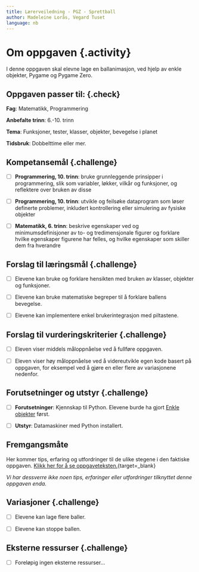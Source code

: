 ```yaml
---
title: Lærerveiledning - PGZ - Sprettball
author: Madeleine Lorås, Vegard Tuset
language: nb
---
```



# Om oppgaven {.activity}

I denne oppgaven skal elevne lage en ballanimasjon, ved hjelp av enkle objekter,
Pygame og Pygame Zero.

## Oppgaven passer til: {.check}

__Fag__: Matematikk, Programmering

__Anbefalte trinn__: 6.-10. trinn

__Tema__: Funksjoner, tester, klasser, objekter, bevegelse i planet

__Tidsbruk__: Dobbelttime eller mer.

## Kompetansemål {.challenge}

- [ ] __Programmering, 10. trinn__: bruke grunnleggende prinsipper i
  programmering, slik som variabler, løkker, vilkår og funksjoner, og reflektere
   over bruken av disse

- [ ] __Programmering, 10. trinn__: utvikle og feilsøke dataprogram som løser
  definerte problemer, inkludert kontrollering eller simulering av fysiske
  objekter

- [ ] __Matematikk, 6. trinn__: beskrive egenskaper ved og minimumsdefinisjoner
  av to- og tredimensjonale figurer og forklare hvilke egenskaper figurene har
  felles, og hvilke egenskaper som skiller dem fra hverandre

## Forslag til læringsmål {.challenge}

- [ ] Elevene kan bruke og forklare hensikten med bruken av klasser, objekter og
  funksjoner.

- [ ] Elevene kan bruke matematiske begreper til å forklare ballens bevegelse.

- [ ] Elevene kan implementere enkel brukerintegrasjon med piltastene.

## Forslag til vurderingskriterier {.challenge}

- [ ] Eleven viser middels måloppnåelse ved å fullføre oppgaven.

- [ ] Eleven viser høy måloppnåelse ved å videreutvikle egen kode basert på
  oppgaven, for eksempel ved å gjøre en eller flere av variasjonene nedenfor.

## Forutsetninger og utstyr {.challenge}

- [ ] __Forutsetninger__: Kjennskap til Python. Elevene burde ha gjort [Enkle
  objekter](../enkle_objekter/enkle_objekter.html) først.

- [ ] __Utstyr__: Datamaskiner med Python installert.

## Fremgangsmåte

Her kommer tips, erfaring og utfordringer til de ulike stegene i den faktiske
oppgaven. [Klikk her for å se
oppgaveteksten.](../sprettball/sprettball.html){target=_blank}

_Vi har dessverre ikke noen tips, erfaringer eller utfordringer tilknyttet denne
oppgaven enda._

## Variasjoner {.challenge}

- [ ] Elevene kan lage flere baller.

- [ ] Elevene kan stoppe ballen.

## Eksterne ressurser {.challenge}

- [ ] Foreløpig ingen eksterne ressurser...
